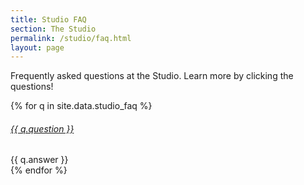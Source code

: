 ```yaml
---
title: Studio FAQ
section: The Studio
permalink: /studio/faq.html
layout: page
---
```


Frequently asked questions at the Studio. Learn more by clicking the questions!

{% for q in site.data.studio_faq %}
<div class="card my-3">
    <div class="card-header">
        <h6 class="card-title mb-0">
            <a data-toggle="collapse" href="#collapse{{ forloop.index }}">{{ q.question }} <span class="fas fa-chevron-down"></span></a>
        </h6>
    </div>
    <div id="collapse{{ forloop.index }}" class="collapse">
        <div class="card-body">{{ q.answer }}</div>
    </div>
</div> 
{% endfor %}
